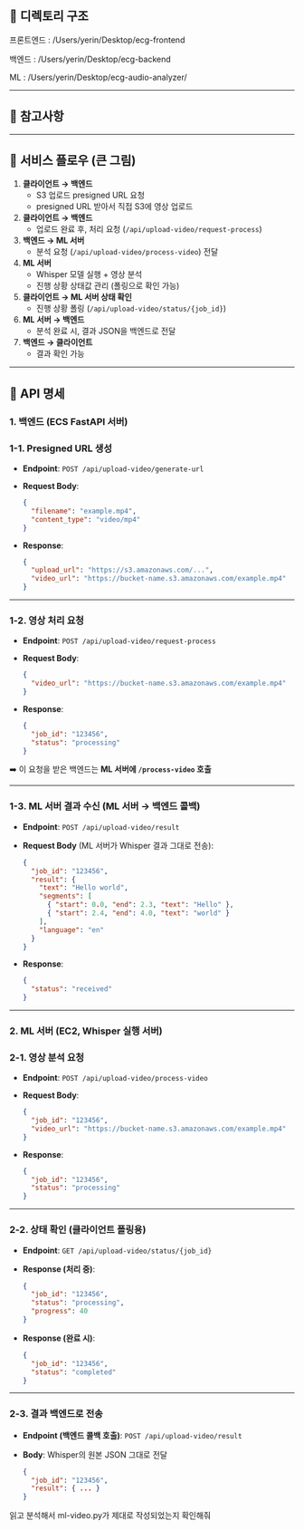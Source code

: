 ## 📌 디렉토리 구조

프론트엔드 : /Users/yerin/Desktop/ecg-frontend

백엔드 : /Users/yerin/Desktop/ecg-backend

ML : /Users/yerin/Desktop/ecg-audio-analyzer/

---

## 📌 참고사항

---

## 📌 서비스 플로우 (큰 그림)

1. **클라이언트 → 백엔드**
   - S3 업로드 presigned URL 요청
   - presigned URL 받아서 직접 S3에 영상 업로드
2. **클라이언트 → 백엔드**
   - 업로드 완료 후, 처리 요청 (`/api/upload-video/request-process`)
3. **백엔드 → ML 서버**
   - 분석 요청 (`/api/upload-video/process-video`) 전달
4. **ML 서버**
   - Whisper 모델 실행 + 영상 분석
   - 진행 상황 상태값 관리 (폴링으로 확인 가능)
5. **클라이언트 → ML 서버 상태 확인**
   - 진행 상황 폴링 (`/api/upload-video/status/{job_id}`)
6. **ML 서버 → 백엔드**
   - 분석 완료 시, 결과 JSON을 백엔드로 전달
7. **백엔드 → 클라이언트**
   - 결과 확인 가능

---

## 📌 API 명세

### 1. **백엔드 (ECS FastAPI 서버)**

### 1-1. Presigned URL 생성

- **Endpoint**: `POST /api/upload-video/generate-url`
- **Request Body**:

  ```json
  {
    "filename": "example.mp4",
    "content_type": "video/mp4"
  }
  ```

- **Response**:

  ```json
  {
    "upload_url": "https://s3.amazonaws.com/...",
    "video_url": "https://bucket-name.s3.amazonaws.com/example.mp4"
  }
  ```

---

### 1-2. 영상 처리 요청

- **Endpoint**: `POST /api/upload-video/request-process`
- **Request Body**:

  ```json
  {
    "video_url": "https://bucket-name.s3.amazonaws.com/example.mp4"
  }
  ```

- **Response**:

  ```json
  {
    "job_id": "123456",
    "status": "processing"
  }
  ```

➡️ 이 요청을 받은 백엔드는 **ML 서버에 `/process-video` 호출**

---

### 1-3. ML 서버 결과 수신 (ML 서버 → 백엔드 콜백)

- **Endpoint**: `POST /api/upload-video/result`
- **Request Body** (ML 서버가 Whisper 결과 그대로 전송):

  ```json
  {
    "job_id": "123456",
    "result": {
      "text": "Hello world",
      "segments": [
        { "start": 0.0, "end": 2.3, "text": "Hello" },
        { "start": 2.4, "end": 4.0, "text": "world" }
      ],
      "language": "en"
    }
  }
  ```

- **Response**:

  ```json
  {
    "status": "received"
  }
  ```

---

### 2. **ML 서버 (EC2, Whisper 실행 서버)**

### 2-1. 영상 분석 요청

- **Endpoint**: `POST /api/upload-video/process-video`
- **Request Body**:

  ```json
  {
    "job_id": "123456",
    "video_url": "https://bucket-name.s3.amazonaws.com/example.mp4"
  }
  ```

- **Response**:

  ```json
  {
    "job_id": "123456",
    "status": "processing"
  }
  ```

---

### 2-2. 상태 확인 (클라이언트 폴링용)

- **Endpoint**: `GET /api/upload-video/status/{job_id}`
- **Response (처리 중)**:

  ```json
  {
    "job_id": "123456",
    "status": "processing",
    "progress": 40
  }
  ```

- **Response (완료 시)**:

  ```json
  {
    "job_id": "123456",
    "status": "completed"
  }
  ```

---

### 2-3. 결과 백엔드로 전송

- **Endpoint (백엔드 콜백 호출)**: `POST /api/upload-video/result`
- **Body**: Whisper의 원본 JSON 그대로 전달

  ```json
  {
    "job_id": "123456",
    "result": { ... }
  }
  ```

읽고 분석해서 ml-video.py가 제대로 작성되었는지 확인해줘

